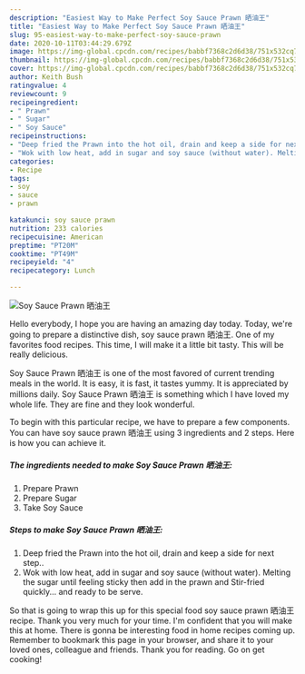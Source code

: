 ```yaml
---
description: "Easiest Way to Make Perfect Soy Sauce Prawn 晒油王"
title: "Easiest Way to Make Perfect Soy Sauce Prawn 晒油王"
slug: 95-easiest-way-to-make-perfect-soy-sauce-prawn
date: 2020-10-11T03:44:29.679Z
image: https://img-global.cpcdn.com/recipes/babbf7368c2d6d38/751x532cq70/soy-sauce-prawn-晒油王-recipe-main-photo.jpg
thumbnail: https://img-global.cpcdn.com/recipes/babbf7368c2d6d38/751x532cq70/soy-sauce-prawn-晒油王-recipe-main-photo.jpg
cover: https://img-global.cpcdn.com/recipes/babbf7368c2d6d38/751x532cq70/soy-sauce-prawn-晒油王-recipe-main-photo.jpg
author: Keith Bush
ratingvalue: 4
reviewcount: 9
recipeingredient:
- " Prawn"
- " Sugar"
- " Soy Sauce"
recipeinstructions:
- "Deep fried the Prawn into the hot oil, drain and keep a side for next step.."
- "Wok with low heat, add in sugar and soy sauce (without water). Melting the sugar until feeling sticky then add in the prawn and Stir-fried quickly... and ready to be serve."
categories:
- Recipe
tags:
- soy
- sauce
- prawn

katakunci: soy sauce prawn 
nutrition: 233 calories
recipecuisine: American
preptime: "PT20M"
cooktime: "PT49M"
recipeyield: "4"
recipecategory: Lunch

---
```



![Soy Sauce Prawn 晒油王](https://img-global.cpcdn.com/recipes/babbf7368c2d6d38/751x532cq70/soy-sauce-prawn-晒油王-recipe-main-photo.jpg)

Hello everybody, I hope you are having an amazing day today. Today, we're going to prepare a distinctive dish, soy sauce prawn 晒油王. One of my favorites food recipes. This time, I will make it a little bit tasty. This will be really delicious.

Soy Sauce Prawn 晒油王 is one of the most favored of current trending meals in the world. It is easy, it is fast, it tastes yummy. It is appreciated by millions daily. Soy Sauce Prawn 晒油王 is something which I have loved my whole life. They are fine and they look wonderful.




To begin with this particular recipe, we have to prepare a few components. You can have soy sauce prawn 晒油王 using 3 ingredients and 2 steps. Here is how you can achieve it.

<!--inarticleads1-->

##### The ingredients needed to make Soy Sauce Prawn 晒油王:

1. Prepare  Prawn
1. Prepare  Sugar
1. Take  Soy Sauce




<!--inarticleads2-->

##### Steps to make Soy Sauce Prawn 晒油王:

1. Deep fried the Prawn into the hot oil, drain and keep a side for next step..
1. Wok with low heat, add in sugar and soy sauce (without water). Melting the sugar until feeling sticky then add in the prawn and Stir-fried quickly... and ready to be serve.




So that is going to wrap this up for this special food soy sauce prawn 晒油王 recipe. Thank you very much for your time. I'm confident that you will make this at home. There is gonna be interesting food in home recipes coming up. Remember to bookmark this page in your browser, and share it to your loved ones, colleague and friends. Thank you for reading. Go on get cooking!
